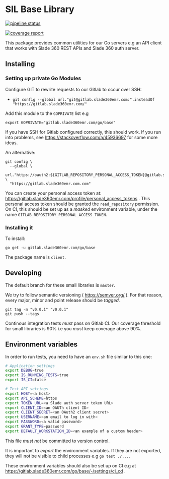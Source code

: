 # SIL Base Library

[![pipeline status](https://gitlab.slade360emr.com/go/base/badges/master/pipeline.svg)](https://gitlab.slade360emr.com/go/base/-/commits/master)

[![coverage report](https://gitlab.slade360emr.com/go/base/badges/master/coverage.svg)](https://gitlab.slade360emr.com/go/base/-/commits/master)

This package provides common utilities for our Go servers e.g an API client 
that works with Slade 360 REST APIs and Slade 360 auth server.

## Installing

### Setting up private Go Modules

Configure GIT to rewrite requests to our Gitlab to occur over SSH:

- `git config --global url."git@gitlab.slade360emr.com:".insteadOf "https://gitlab.slade360emr.com/"`

Add this module to the `GOPRIVATE` list e.g 

```
export GOPRIVATE="gitlab.slade360emr.com/go/base"
```

If you have SSH for Gitlab configured correctly, this should work. If you run
into problems, see https://stackoverflow.com/a/45936697 for some more ideas.

An alternative:

```
git config \
  --global \
  url."https://oauth2:${GITLAB_REPOSITORY_PERSONAL_ACCESS_TOKEN}@gitlab.slade360emr.com".insteadOf \
  "https://gitlab.slade360emr.com.com"
```

You can create your personal access token at: https://gitlab.slade360emr.com/profile/personal_access_tokens .
This personal access token should be granted the `read_repository` permission.
On CI, this should be set up as a _masked_ environment variable, under the name
`GITLAB_REPOSITORY_PERSONAL_ACCESS_TOKEN`.

### Installing it

To install:

```
go get -u gitlab.slade360emr.com/go/base
```

The package name is `client`.

## Developing

The default branch for these small libraries is `master`. 

We try to follow semantic versioning ( https://semver.org/ ). For that reason,
every major, minor and point release should be _tagged_.

```
git tag -m "v0.0.1" "v0.0.1"
git push --tags
```

Continous integration tests *must* pass on Gitlab CI. Our coverage threshold
for small libraries is 90% i.e you *must* keep coverage above 90%.

## Environment variables

In order to run tests, you need to have an `env.sh` file similar to this one:

```bash
# Application settings
export DEBUG=true
export IS_RUNNING_TESTS=true
export IS_CI=false

# Test API settings
export HOST=<a host>
export API_SCHEME=https
export TOKEN_URL=<a Slade auth server token URL>
export CLIENT_ID=<an OAUTh client ID>
export CLIENT_SECRET=<an OAuth2 client secret>
export USERNAME=<an email to log in with>
export PASSWORD=<a valid password>
export GRANT_TYPE=password
export DEFAULT_WORKSTATION_ID=<an example of a custom header>
```

This file *must not* be committed to version control.

It is important to _export_ the environment variables. If they are not exported,
they will not be visible to child processes e.g `go test ./...`.

These environment variables should also be set up on CI e.g at 
https://gitlab.slade360emr.com/go/base/-/settings/ci_cd .
